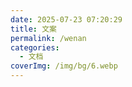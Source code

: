 ```yaml
---
date: 2025-07-23 07:20:29
title: 文案
permalink: /wenan
categories:
  - 文档
coverImg: /img/bg/6.webp
---
```

